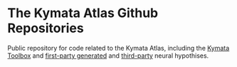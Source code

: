 # The Kymata Atlas Github Repositories

Public repository for code related to the Kymata Atlas, including the [Kymata Toolbox](https://github.com/kymata-atlas/kymata-toolbox) and [first-party generated](https://github.com/kymata-atlas/KHG-functions) and [third-party](https://github.com/kymata-atlas/third-party-functions) neural hypothises.
